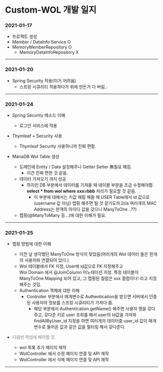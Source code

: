 Custom-WOL 개발 일지
=========================


### 2021-01-17
- 프로젝트 생성
- Member / DataInfo Service O
- MemoryMemberRepository O
  - MemoryDataInfoRepository X

-----------------------------------------------------

### 2021-01-20
- Spring Security 적용(이거 어려움)
  - 스프링 시큐리티 적용하다가 위에 만든거 다 버림..

-----------------------------------------------------

### 2021-01-24
- Spring Security 메소드 이해
  - 로그인 서비스에 적용
  
- Thymleaf + Security 사용
  - Thymleaf Security 사용하니까 진짜 편함.
  
- MariaDB Wol Table 생성
  - 도메인에 Entity / Data 설정해주니 Getter Setter 無필요 해짐.
    - 이건 진짜 편한 것 같음.
  - 데이터 가져오기 까지 성공
    - 하지만 DB 부분에서 데이터를 가져올 때 테이블 부분을 조금 수정해야함. </br>
      <strong>select * from wol where xxx=bbb</strong> 처리가 필요할 것 같음.</br>
        - 이 부분에 대해서는 키값 매핑 해줄 때 USER Table에서 id 값으로(username 값 아님) 맵핑 해주면 될 것 같기도하고(is 여러개의 MAC Address는 한개의 아이디 값을 갖으니 ManyToOne ..??)
  - 맵핑(@ManyToMany 등...)에 대한 이해가 필요.

-----------------------------------------------------
  
### 2021-01-25
- 맵핑 방법에 대한 이해
  - 이전 날 생각했던 ManyToOne 방식이 맞았음(여러개의 Wol 데이터 들은 한개의 사용자와 연결되어 있다.)
  - Wol 테이블에서 FK 지정, User에 id값으로 FK 지정해주고</br>
  Wol Domain 에서 @JoinColumn 어노테이션 지정. 특정 테이블이 ManyToOne Mapping 되어 있고, 그 맵핑된 컬럼은 xxx 컬럼이다! 라고 지정해주는 것임.
  - Authentication 객체에 대한 이해
    - Controller 부분에서 매개변수로 Authentication을 받으면 서버에서 인증된 사용자의 정보를 스프링 시큐리티가 가져다 줌.
      - 해당 부분에서 Authentication.getName() 해주면 사용자 명을 갖다주고, 갖다준 키로 user 조회를 해서 user의 Id값을 가져와 findAllByUser_id 지정을 하면 여러개의 데이터중 user_id 값이 매개변수로 들어온 값과 같은 값을 필터링 해서 갖다준다.

  


- <span style="color:#ABABAB"><strong>다음번 작업에 해야할 것.</strong></span>
  - wol 목록 추가 페이지 제작
  - WolController 에서 수정 페이지 연결 및 API 제작
  - WolController 에서 삭제 페이지 연결 및 API 제작
-----------------------------------------------------
  